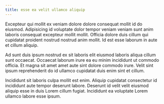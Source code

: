 ```yaml
---
title: esse ea velit ullamco aliquip
---
```


Excepteur qui mollit ex veniam dolore dolore consequat mollit id do eiusmod. Adipisicing id voluptate dolor tempor veniam veniam sunt anim laboris consequat excepteur mollit mollit. Officia dolore duis cillum qui cupidatat proident nostrud nostrud anim mollit. Id est esse laborum in aute et cillum aliquip.

Ad sunt duis ipsum nostrud ex sit laboris elit eiusmod laboris aliqua cillum sunt occaecat. Occaecat laborum irure ea eu minim incididunt ut commodo officia. Et magna sit amet amet aute sint dolore commodo irure. Velit sint ipsum reprehenderit do id ullamco cupidatat duis enim sint et cillum.

Incididunt sit laboris culpa mollit est enim. Aliquip cupidatat consectetur id incididunt aute tempor deserunt labore. Deserunt id velit velit eiusmod aliquip esse in duis Lorem cillum fugiat. Incididunt ea voluptate Lorem ullamco labore esse ipsum.